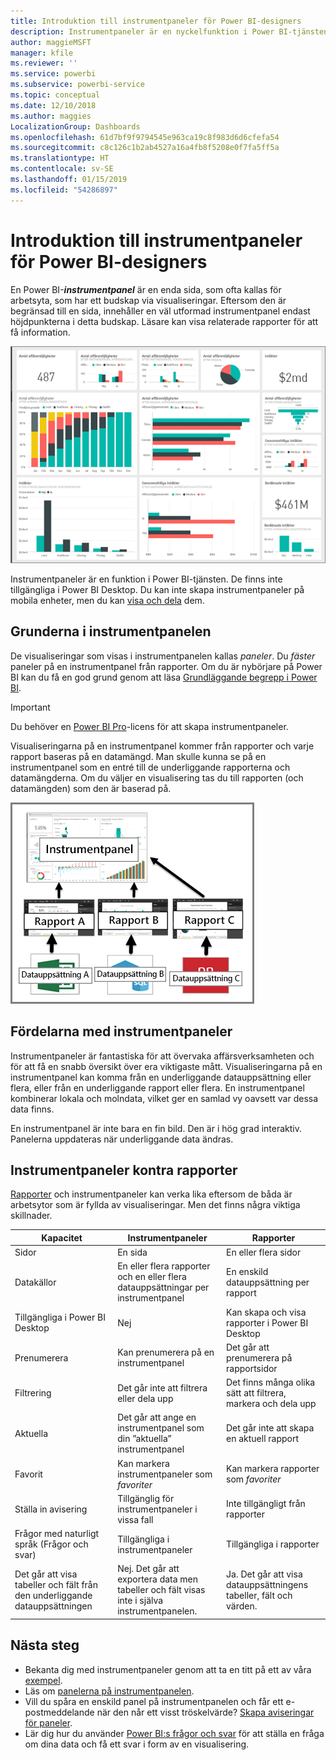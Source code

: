 ```yaml
---
title: Introduktion till instrumentpaneler för Power BI-designers
description: Instrumentpaneler är en nyckelfunktion i Power BI-tjänsten. De är en enda sida, som ofta kallas för arbetsyta, som har ett budskap via visualiseringar.
author: maggieMSFT
manager: kfile
ms.reviewer: ''
ms.service: powerbi
ms.subservice: powerbi-service
ms.topic: conceptual
ms.date: 12/10/2018
ms.author: maggies
LocalizationGroup: Dashboards
ms.openlocfilehash: 61d7bf9f9794545e963ca19c8f983d6d6cfefa54
ms.sourcegitcommit: c8c126c1b2ab4527a16a4fb8f5208e0f7fa5ff5a
ms.translationtype: HT
ms.contentlocale: sv-SE
ms.lasthandoff: 01/15/2019
ms.locfileid: "54286897"
---
```

# <a name="intro-to-dashboards-for-power-bi-designers"></a>Introduktion till instrumentpaneler för Power BI-designers

En Power BI-***instrumentpanel*** är en enda sida, som ofta kallas för arbetsyta, som har ett budskap via visualiseringar. Eftersom den är begränsad till en sida, innehåller en väl utformad instrumentpanel endast höjdpunkterna i detta budskap. Läsare kan visa relaterade rapporter för att få information.

![instrumentpanel](media/service-dashboards/power-bi-dashboard2.png)

Instrumentpaneler är en funktion i Power BI-tjänsten. De finns inte tillgängliga i Power BI Desktop. Du kan inte skapa instrumentpaneler på mobila enheter, men du kan [visa och dela](mobile-apps-view-dashboard.md) dem.

## <a name="dashboard-basics"></a>Grunderna i instrumentpanelen 

De visualiseringar som visas i instrumentpanelen kallas *paneler*. Du *fäster* paneler på en instrumentpanel från rapporter. Om du är nybörjare på Power BI kan du få en god grund genom att läsa [Grundläggande begrepp i Power BI](service-basic-concepts.md).

> [!IMPORTANT]
> Du behöver en [Power BI Pro](service-free-vs-pro.md)-licens för att skapa instrumentpaneler.

Visualiseringarna på en instrumentpanel kommer från rapporter och varje rapport baseras på en datamängd. Man skulle kunna se på en instrumentpanel som en entré till de underliggande rapporterna och datamängderna. Om du väljer en visualisering tas du till rapporten (och datamängden) som den är baserad på.

![diagram som visar relationen mellan instrumentpaneler, rapporter och datauppsättningar](media/service-dashboards/power-bi-diagram.png)

## <a name="advantages-of-dashboards"></a>Fördelarna med instrumentpaneler
Instrumentpaneler är fantastiska för att övervaka affärsverksamheten och för att få en snabb översikt över era viktigaste mått. Visualiseringarna på en instrumentpanel kan komma från en underliggande datauppsättning eller flera, eller från en underliggande rapport eller flera. En instrumentpanel kombinerar lokala och molndata, vilket ger en samlad vy oavsett var dessa data finns.

En instrumentpanel är inte bara en fin bild. Den är i hög grad interaktiv. Panelerna uppdateras när underliggande data ändras.

## <a name="dashboards-versus-reports"></a>Instrumentpaneler kontra rapporter
[Rapporter](service-reports.md) och instrumentpaneler kan verka lika eftersom de båda är arbetsytor som är fyllda av visualiseringar. Men det finns några viktiga skillnader.

| **Kapacitet** | **Instrumentpaneler** | **Rapporter** |
| --- | --- | --- |
| Sidor |En sida |En eller flera sidor |
| Datakällor |En eller flera rapporter och en eller flera datauppsättningar per instrumentpanel |En enskild datauppsättning per rapport |
| Tillgängliga i Power BI Desktop |Nej | Kan skapa och visa rapporter i Power BI Desktop |
| Prenumerera |Kan prenumerera på en instrumentpanel |Det går att prenumerera på rapportsidor |
| Filtrering |Det går inte att filtrera eller dela upp |Det finns många olika sätt att filtrera, markera och dela upp |
| Aktuella |Det går att ange en instrumentpanel som din ”aktuella” instrumentpanel |Det går inte att skapa en aktuell rapport |
| Favorit | Kan markera instrumentpaneler som *favoriter* | Kan markera rapporter som *favoriter*
| Ställa in avisering |Tillgänglig för instrumentpaneler i vissa fall |Inte tillgängligt från rapporter |
| Frågor med naturligt språk (Frågor och svar) |Tillgängliga i instrumentpaneler | Tillgängliga i rapporter |
| Det går att visa tabeller och fält från den underliggande datauppsättningen |Nej. Det går att exportera data men tabeller och fält visas inte i själva instrumentpanelen. |Ja. Det går att visa datauppsättningens tabeller, fält och värden. |


## <a name="next-steps"></a>Nästa steg
* Bekanta dig med instrumentpaneler genom att ta en titt på ett av våra [exempel](sample-tutorial-connect-to-the-samples.md).
* Läs om [panelerna på instrumentpanelen](service-dashboard-tiles.md).
* Vill du spåra en enskild panel på instrumentpanelen och får ett e-postmeddelande när den når ett visst tröskelvärde? [Skapa aviseringar för paneler](service-set-data-alerts.md).
* Lär dig hur du använder [Power BI:s frågor och svar](power-bi-tutorial-q-and-a.md) för att ställa en fråga om dina data och få ett svar i form av en visualisering.
